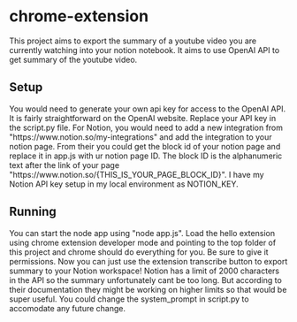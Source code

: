 # chrome-extension
This project aims to export the summary of a youtube video you are currently watching into your notion notebook. It aims to use OpenAI API
to get summary of the youtube video.

<h2>Setup</h2>
You would need to generate your own api key for access to the OpenAI API. It
is fairly straightforward on the OpenAI website. Replace your API key in the
script.py file.
For Notion, you would need to add a new integration from
"https://www.notion.so/my-integrations" and add the integration to your
notion page. From their you could get the block id of your notion page and
replace it in app.js with ur notion page ID. The block ID is the
alphanumeric text after the link of your page
"https://www.notion.so/{THIS_IS_YOUR_PAGE_BLOCK_ID}". I have my Notion API key
setup in my local environment as NOTION_KEY.

<h2>Running</h2>
You can start the node app using "node app.js". Load the hello extension
using chrome extension developer mode and pointing to the top folder of this
project and chrome should do everything for you. Be sure to give it
permissions. Now you can just use the extension transcribe button to export
summary to your Notion workspace!
Notion has a limit of 2000 characters in the API so the summary unfortunately
cant be too long. But according to their documentation they might be working
on higher limits so that would be super useful. You could change the
system_prompt in script.py to accomodate any future change.
